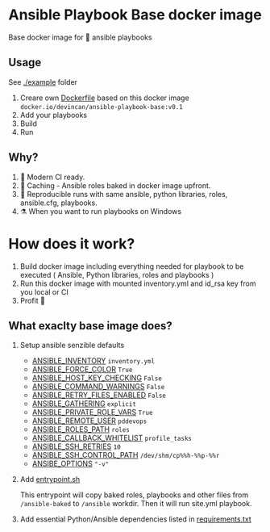 # Ansible Playbook Base docker image

Base docker image for 🎁 ansible playbooks

## Usage

See [./example](./example) folder

1. Creare own [Dockerfile](./example/Dockerfile) based on this docker image `docker.io/devincan/ansible-playbook-base:v0.1`
2. Add your playbooks
3. Build
4. Run


## Why?

1. 🦾 Modern CI ready.
2. 🏺 Caching - Ansible roles baked in docker image upfront.
3. 🎡 Reproducible runs with same ansible, python libraries, roles, ansible.cfg, playbooks.
4. ⚗️ When you want to run playbooks on Windows

# How does it work?

1. Build docker image including everything needed for playbook to be executed ( Ansible, Python libraries, roles and playbooks )
2. Run this docker image with mounted inventory.yml and id_rsa key from you local or CI
3. Profit 🎩

## What exaclty base image does?

1. Setup ansible senzible defaults

    - [ANSIBLE_INVENTORY](https://docs.ansible.com/ansible/latest/reference_appendices/config.html#envvar-ANSIBLE_INVENTORY) `inventory.yml`
    - [ANSIBLE_FORCE_COLOR](https://docs.ansible.com/ansible/latest/reference_appendices/config.html#envvar-ANSIBLE_FORCE_COLOR) `True`
    - [ANSIBLE_HOST_KEY_CHECKING](https://docs.ansible.com/ansible/latest/reference_appendices/config.html#envvar-ANSIBLE_HOST_KEY_CHECKING) `False`
    - [ANSIBLE_COMMAND_WARNINGS](https://docs.ansible.com/ansible/latest/reference_appendices/config.html#envvar-ANSIBLE_COMMAND_WARNINGS) `False`
    - [ANSIBLE_RETRY_FILES_ENABLED](https://docs.ansible.com/ansible/latest/reference_appendices/config.html#envvar-ANSIBLE_RETRY_FILES_ENABLED) `False`
    - [ANSIBLE_GATHERING](https://docs.ansible.com/ansible/latest/reference_appendices/config.html#envvar-ANSIBLE_GATHERING) `explicit`
    - [ANSIBLE_PRIVATE_ROLE_VARS](https://docs.ansible.com/ansible/latest/reference_appendices/config.html#envvar-ANSIBLE_PRIVATE_ROLE_VARS) `True`
    - [ANSIBLE_REMOTE_USER](https://docs.ansible.com/ansible/latest/reference_appendices/config.html#envvar-ANSIBLE_REMOTE_USER) `pddevops`
    - [ANSIBLE_ROLES_PATH](https://docs.ansible.com/ansible/latest/reference_appendices/config.html#envvar-ANSIBLE_ROLES_PATH) `roles`
    - [ANSIBLE_CALLBACK_WHITELIST](https://docs.ansible.com/ansible/latest/reference_appendices/config.html#envvar-ANSIBLE_CALLBACK_WHITELIST) `profile_tasks`
    - [ANSIBLE_SSH_RETRIES](https://docs.ansible.com/ansible/latest/reference_appendices/config.html#envvar-ANSIBLE_SSH_RETRIES) `10`
    - [ANSIBLE_SSH_CONTROL_PATH](https://docs.ansible.com/ansible/latest/reference_appendices/config.html#envvar-ANSIBLE_SSH_CONTROL_PATH) `/dev/shm/cp%%h-%%p-%%r`
    - [ANSIBE_OPTIONS](https://docs.ansible.com/ansible/latest/reference_appendices/config.html#envvar-ANSIBE_OPTIONS) `"-v"`

2. Add [entrypoint.sh](entrypoint.sh)

   This entrypoint will copy baked roles, playbooks and other files from `/ansible-baked` to `/ansible` workdir. Then it will run site.yml playbook.

3. Add essential Python/Ansible dependencies listed in [requirements.txt](./requirements.txt) 
